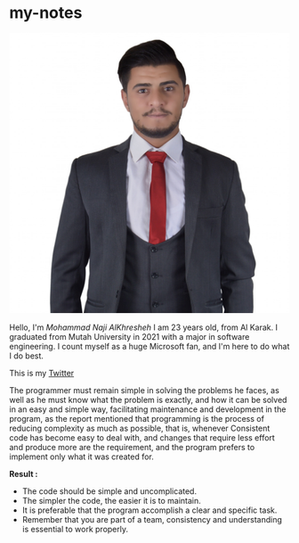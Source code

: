 # my-notes

 ![image](Mohammad.jpg)

 
 Hello, I'm *Mohammad Naji AlKhresheh*
 I am 23 years old, from Al Karak. I graduated from Mutah University in  2021 with a major in software engineering.
 I count myself as a huge Microsoft fan, and I'm here to do what I do best. 


This is my [Twitter](https://twitter.com/Mohammad_Naji10)



The programmer must remain simple in solving the problems he faces, as well as he must know what the problem is exactly, and how it can be solved in an easy and simple way, facilitating maintenance and development in the program, as the report mentioned that programming is the process of reducing complexity as much as possible, that is, whenever Consistent code has become easy to deal with, and changes that require less effort and produce more are the requirement, and the program prefers to implement only what it was created for.


**Result :** 


- The code should be simple and uncomplicated.
- The simpler the code, the easier it is to maintain.
- It is preferable that the program accomplish a clear and specific task.
- Remember that you are part of a team, consistency and understanding is essential to work properly.
